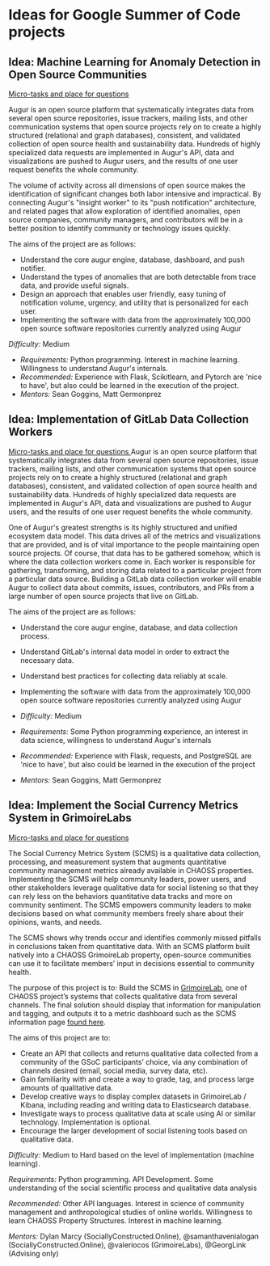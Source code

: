 # Ideas for Google Summer of Code projects

## Idea: Machine Learning for Anomaly Detection in Open Source Communities

[ Micro-tasks and place for questions ](https://github.com/chaoss/augur/issues/545)

Augur is an open source platform that systematically integrates data from several open source repositories, issue trackers, mailing lists, and other communication systems that open source projects rely on to create a highly structured (relational and graph databases), consistent, and validated collection of open source health and sustainability data. Hundreds of highly specialized data requests are implemented in Augur's API, data and visualizations are pushed to Augur users, and the results of one user request benefits the whole community. 

The volume of activity across all dimensions of open source makes the identification of significant changes both labor intensive and impractical. By connecting Augur's "insight worker" to its "push notification" architecture, and related pages that allow exploration of identified anomalies, open source companies, community managers, and contributors will be in a better position to identify community or technology issues quickly.  

The aims of the project are as follows:
* Understand the core augur engine, database, dashboard, and push notifier.
* Understand the types of anomalies that are both detectable from trace data, and provide useful signals.
* Design an approach that enables user friendly, easy tuning of notification volume, urgency, and utility that is personalized for each user. 
* Implementing the software with data from the approximately 100,000 open source software repositories currently analyzed using Augur


_Difficulty:_ Medium
* _Requirements:_ Python programming. Interest in machine learning. Willingness to understand Augur's internals.
* _Recommended:_ Experience with Flask, Scikitlearn, and Pytorch are 'nice to have', but also could be learned in the execution of the project.
* _Mentors:_ Sean Goggins, Matt Germonprez

## Idea: Implementation of GitLab Data Collection Workers 
[ Micro-tasks and place for questions ](https://github.com/chaoss/augur/issues/545)
Augur is an open source platform that systematically integrates data from several open source repositories, issue trackers, mailing lists, and other communication systems that open source projects rely on to create a highly structured (relational and graph databases), consistent, and validated collection of open source health and sustainability data. Hundreds of highly specialized data requests are implemented in Augur's API, data and visualizations are pushed to Augur users, and the results of one user request benefits the whole community. 

One of Augur's greatest strengths is its highly structured and unified ecosystem data model. This data drives all of the metrics and visualizations that are provided, and is of vital importance to the people maintaining open source projects. Of course, that data has to be gathered somehow, which is where the data collection workers come in. Each worker is responsible for gathering, transforming, and storing data related to a particular project from a particular data source. Building a GitLab data collection worker will enable Augur to collect data about commits, issues, contributors, and PRs from a large number of open source projects that live on GitLab.

The aims of the project are as follows:
* Understand the core augur engine, database, and data collection process.
* Understand GitLab's internal data model in order to extract the necessary data.
* Understand best practices for collecting data reliably at scale. 
* Implementing the software with data from the approximately 100,000 open source software repositories currently analyzed using Augur

* _Difficulty:_ Medium
* _Requirements:_ Some Python programming experience, an interest in data science, willingness to understand Augur's internals
* _Recommended:_ Experience with Flask, requests, and PostgreSQL are 'nice to have', but also could be learned in the execution of the project
* _Mentors:_ Sean Goggins, Matt Germonprez


 ## Idea: Implement the Social Currency Metrics System in GrimoireLabs 

[ Micro-tasks and place for questions ](https://github.com/chaoss/grimoirelab/issues/288)

The Social Currency Metrics System (SCMS) is a qualitative data collection, processing, and measurement system that augments quantitative community management metrics already available in CHAOSS properties. Implementing the SCMS will help community leaders, power users, and other stakeholders leverage qualitative data for social listening so that they can rely less on the behaviors quantitative data tracks and more on community sentiment. The SCMS empowers community leaders to make decisions based on what community members freely share about their opinions, wants, and needs.

The SCMS shows why trends occur and identifies commonly missed pitfalls in conclusions taken from quantitative data. With an SCMS platform built natively into a CHAOSS GrimoireLab property, open-source communities can use it to facilitate members’ input in decisions essential to community health.

The purpose of this project is to: 
Build the SCMS in [GrimoireLab](http://chaoss.github.io/grimoirelab), one of CHAOSS project’s systems that collects qualitative data from several channels. The final solution should display that information for manipulation and tagging, and outputs it to a metric dashboard such as the SCMS information page [found here](https://chaoss.community/metric-social-currency-metric-system/). 

The aims of this project are to:
* Create an API that collects and returns qualitative data collected from a community of the GSoC participants’ choice, via any combination of channels desired (email, social media, survey data, etc).
* Gain familiarity with and create a way to grade, tag, and process large amounts of qualitative data.  
* Develop creative ways to display complex datasets in GrimoireLab / Kibana, including reading and writing data to Elasticsearch database.
* Investigate ways to process qualitative data at scale using AI or similar technology. Implementation is optional.
* Encourage the larger development of social listening tools based on qualitative data.

_Difficulty:_ Medium to Hard based on the level of implementation (machine learning).

_Requirements:_ Python programming. API Development. Some understanding of the social scientific process and qualitative data analysis

_Recommended:_ Other API languages. Interest in science of community management and anthropological studies of online worlds. Willingness to learn CHAOSS Property Structures. Interest in machine learning. 

 _Mentors:_  Dylan Marcy (SociallyConstructed.Online), @samanthavenialogan (SociallyConstructed.Online), @valeriocos (GrimoireLabs), @GeorgLink (Advising only)
